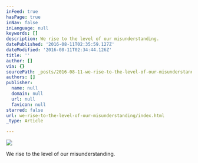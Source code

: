 ```yaml
---
inFeed: true
hasPage: true
inNav: false
inLanguage: null
keywords: []
description: We rise to the level of our misunderstanding.
datePublished: '2016-08-11T02:35:59.127Z'
dateModified: '2016-08-11T02:34:44.126Z'
title: ''
author: []
via: {}
sourcePath: _posts/2016-08-11-we-rise-to-the-level-of-our-misunderstanding.md
authors: []
publisher:
  name: null
  domain: null
  url: null
  favicon: null
starred: false
url: we-rise-to-the-level-of-our-misunderstanding/index.html
_type: Article

---
```

![](https://the-grid-user-content.s3-us-west-2.amazonaws.com/81685081-5500-4172-b980-8c165d8ed9a6.jpg)

We rise to the level of our misunderstanding.